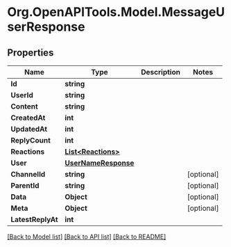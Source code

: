 # Org.OpenAPITools.Model.MessageUserResponse

## Properties

Name | Type | Description | Notes
------------ | ------------- | ------------- | -------------
**Id** | **string** |  | 
**UserId** | **string** |  | 
**Content** | **string** |  | 
**CreatedAt** | **int** |  | 
**UpdatedAt** | **int** |  | 
**ReplyCount** | **int** |  | 
**Reactions** | [**List&lt;Reactions&gt;**](Reactions.md) |  | 
**User** | [**UserNameResponse**](UserNameResponse.md) |  | 
**ChannelId** | **string** |  | [optional] 
**ParentId** | **string** |  | [optional] 
**Data** | **Object** |  | [optional] 
**Meta** | **Object** |  | [optional] 
**LatestReplyAt** | **int** |  | 

[[Back to Model list]](../../README.md#documentation-for-models) [[Back to API list]](../../README.md#documentation-for-api-endpoints) [[Back to README]](../../README.md)

